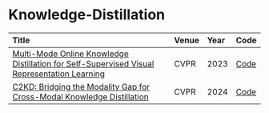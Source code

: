 # Knowledge-Distillation
Title|Venue|Year|Code
:-|:-|:-|:-
[Multi-Mode Online Knowledge Distillation for Self-Supervised Visual Representation Learning](/https://openaccess.thecvf.com/content/CVPR2023/papers/Song_Multi-Mode_Online_Knowledge_Distillation_for_Self-Supervised_Visual_Representation_Learning_CVPR_2023_paper.pdf)|CVPR|2023|[Code](https://github.com/skyoux/mokd)
[C2KD: Bridging the Modality Gap for Cross-Modal Knowledge Distillation](https://github.com/huofushuo/C2KD/)|CVPR|2024|[Code](https://github.com/huofushuo/C2KD/)
